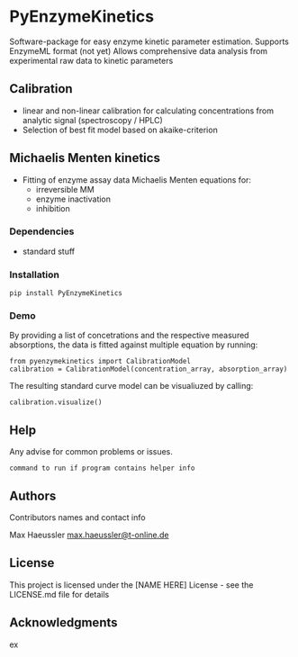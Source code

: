 # PyEnzymeKinetics

Software-package for easy enzyme kinetic parameter estimation.
Supports EnzymeML format (not yet)
Allows comprehensive data analysis from experimental raw data to kinetic parameters

## Calibration

- linear and non-linear calibration for calculating concentrations from analytic signal (spectroscopy / HPLC)
- Selection of best fit model based on akaike-criterion

## Michaelis Menten kinetics

- Fitting of enzyme assay data Michaelis Menten equations for:
  - irreversible MM
  - enzyme inactivation
  - inhibition

### Dependencies

- standard stuff

### Installation

```
pip install PyEnzymeKinetics
```

### Demo
By providing a list of concetrations and the respective measured absorptions, the data is fitted against multiple equation by running:
```
from pyenzymekinetics import CalibrationModel
calibration = CalibrationModel(concentration_array, absorption_array)
```
The resulting standard curve model can be visualiuzed by calling:
```
calibration.visualize()
```

## Help

Any advise for common problems or issues.

```
command to run if program contains helper info
```

## Authors

Contributors names and contact info

Max Haeussler
max.haeussler@t-online.de


## License

This project is licensed under the [NAME HERE] License - see the LICENSE.md file for details

## Acknowledgments

ex
